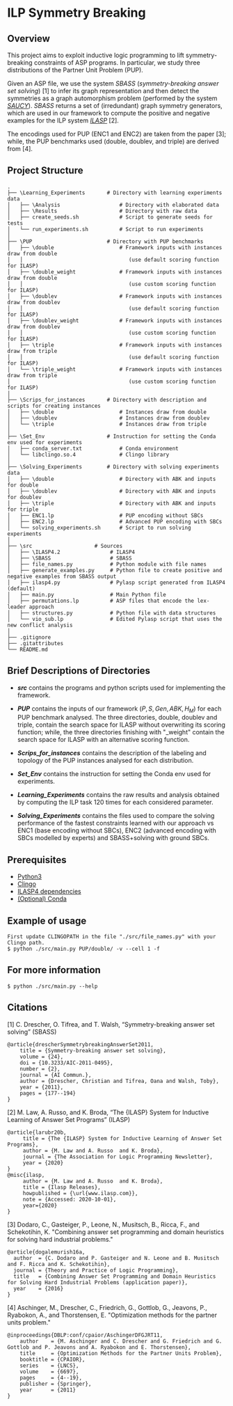 # ILP Symmetry Breaking

## Overview 
This project aims to exploit inductive logic programming to lift symmetry-breaking constraints of ASP programs.
In particular, we study three distributions of the Partner Unit Problem (PUP).

Given an ASP file, we use the system _SBASS_ (_symmetry-breaking answer set solving_) [1] to infer its graph representation and then detect the symmetries as a graph automorphism problem (performed by the system [_SAUCY_](http://vlsicad.eecs.umich.edu/BK/SAUCY/.)). _SBASS_ returns a set of (irredundant) graph symmetry generators, which are used in our framework to compute the positive and negative examples for the ILP system [_ILASP_](http://www.ilasp.com/?no_animation) [2].

The encodings used for PUP (ENC1 and ENC2) are taken from the paper [3]; while, the PUP benchmarks used (double, doublev, and triple) are derived from [4].

## Project Structure

    .
    ├── \Learning_Experiments       # Directory with learning experiments data 
    │   ├── \Analysis                   # Directory with elaborated data 
    │   ├── \Results                    # Directory with raw data 
    │   ├── create_seeds.sh             # Script to generate seeds for tests  
    │   └── run_experiments.sh          # Script to run experiments 
    │
    ├── \PUP                        # Directory with PUP benchmarks
    │   ├── \double                     # Framework inputs with instances draw from double 
    │   │                                  (use default scoring function for ILASP)    
    │   ├── \double_weight              # Framework inputs with instances draw from double 
    │   │                                  (use custom scoring function for ILASP)    
    │   ├── \doublev                    # Framework inputs with instances draw from doublev 
    │   │                                  (use default scoring function for ILASP) 
    │   ├── \doublev_weight             # Framework inputs with instances draw from doublev 
    │   │                                  (use custom scoring function for ILASP)   
    │   ├── \triple                     # Framework inputs with instances draw from triple 
    │   │                                  (use default scoring function for ILASP)  
    │   └── \triple_weight              # Framework inputs with instances draw from triple 
    │                                      (use custom scoring function for ILASP) 
    │
    ├── \Scrips_for_instances       # Directory with description and scripts for creating instances 
    │   ├── \double                     # Instances draw from double 
    │   ├── \doublev                    # Instances draw from doublev 
    │   └── \triple                     # Instances draw from triple 
    │
    ├── \Set_Env                    # Instruction for setting the Conda env used for experiments
    │   ├── conda_server.txt            # Conda environment 
    │   └── libclingo.so.4              # Clingo library
    │
    ├── \Solving_Experiments        # Directory with solving experiments data 
    │   ├── \double                     # Directory with ABK and inputs for double
    │   ├── \doublev                    # Directory with ABK and inputs for doublev
    │   ├── \triple                     # Directory with ABK and inputs for triple 
    │   ├── ENC1.lp                     # PUP encoding without SBCs 
    │   ├── ENC2.lp                     # Advanced PUP encoding with SBCs 
    │   └── solving_experiments.sh      # Script to run solving experiments 
    │
    ├── \src                    # Sources  
    │   ├── \ILASP4.2                # ILASP4 
    │   ├── \SBASS                   # SBASS 
    │   ├── file_names.py            # Python module with file names
    │   ├── generate_examples.py     # Python file to create positive and negative examples from SBASS output
    │   ├── ilasp4.py                # Pylasp script generated from ILASP4 (default)
    │   ├── main.py                  # Main Python file
    │   ├── permutations.lp          # ASP files that encode the lex-leader approach
    │   ├── structures.py            # Python file with data structures 
    │   └── vio_sub.lp               # Edited Pylasp script that uses the new conflict analysis
    │
    ├── .gitignore 
    ├── .gitattributes
    └── README.md

## Brief Descriptions of Directories 
*  _**src**_ contains the programs and python scripts used for implementing the framework.

*  _**PUP**_ contains the inputs of our framework ($P,S,Gen,ABK,H_M$) for each PUP benchmark analysed.
The three directories, double, doublev and triple, contain the search space for ILASP without overwriting its scoring function; while, the three directories finishing with "_weight" contain the search space for ILASP with an alternative scoring function.

*  _**Scrips_for_instances**_ contains the description of the labeling and topology of the PUP instances analysed for each distribution.

*  _**Set_Env**_  contains the instruction for setting the Conda env used for experiments.

*  _**Learning_Experiments**_ contains the raw results and analysis obtained by computing the ILP task 120 times for each considered parameter. 

*  _**Solving_Experiments**_ contains the files used to compare the solving performance of the fastest constraints learned with our approach vs ENC1 (base encoding without SBCs), ENC2 (advanced encoding with SBCs modelled by experts) and SBASS+solving with ground SBCs.

## Prerequisites

* [Python3](https://www.python.org/downloads/)
* [Clingo](https://potassco.org/clingo/) 
* [ILASP4 dependencies](https://doc.ilasp.com/installation.html) 
* [(Optional) Conda](https://docs.conda.io/projects/conda/en/latest/index.html) 

## Example of usage
    First update CLINGOPATH in the file "./src/file_names.py" with your Clingo path.
    $ python ./src/main.py PUP/double/ -v --cell 1 -f 
## For more information 
    $ python ./src/main.py --help



## Citations

[1] C. Drescher, O. Tifrea, and T. Walsh, “Symmetry-breaking answer set solving” (SBASS)
```
@article{drescherSymmetrybreakingAnswerSet2011,
	title = {Symmetry-breaking answer set solving},
	volume = {24},
	doi = {10.3233/AIC-2011-0495},
	number = {2},
	journal = {AI Commun.},
	author = {Drescher, Christian and Tifrea, Oana and Walsh, Toby},
	year = {2011},
	pages = {177--194}
}
```

[2] M. Law, A. Russo, and K. Broda, “The {ILASP} System for Inductive Learning of Answer Set Programs” (ILASP)
```
@article{larubr20b,
     title = {The {ILASP} System for Inductive Learning of Answer Set Programs},
     author = {M. Law and A. Russo  and K. Broda},
     journal = {The Association for Logic Programming Newsletter},
     year = {2020}
}
@misc{ilasp,
     author = {M. Law and A. Russo  and K. Broda},
     title = {Ilasp Releases},
     howpublished = {\url{www.ilasp.com}},
     note = {Accessed: 2020-10-01},
     year={2020}
}
```

[3] Dodaro, C., Gasteiger, P., Leone, N., Musitsch, B., Ricca, F., and Schekotihin, K. 
"Combining answer set programming and domain heuristics for solving hard industrial problems."
```
@article{dogalemurish16a,
  author  = {C. Dodaro and P. Gasteiger and N. Leone and B. Musitsch and F. Ricca and K. Schekotihin},
  journal = {Theory and Practice of Logic Programming},
  title   = {Combining Answer Set Programming and Domain Heuristics for Solving Hard Industrial Problems (application paper)},
  year    = {2016}
}
```

[4] Aschinger, M., Drescher, C., Friedrich, G., Gottlob, G., Jeavons, P., Ryabokon, A., and Thorstensen, E.
"Optimization methods for the partner units problem."
```
@inproceedings{DBLP:conf/cpaior/AschingerDFGJRT11,
	author    = {M. Aschinger and C. Drescher and G. Friedrich and G. Gottlob and P. Jeavons and A. Ryabokon and E. Thorstensen},
	title     = {Optimization Methods for the Partner Units Problem},
	booktitle = {CPAIOR},
	series    = {LNCS},
	volume    = {6697},
	pages     = {4--19},
	publisher = {Springer},
	year      = {2011}
}
```